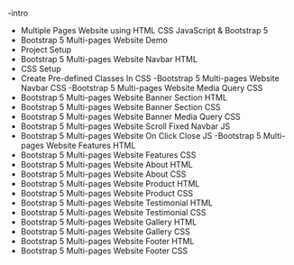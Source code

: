 -intro   
- Multiple Pages Website using HTML CSS JavaScript & Bootstrap 5
- Bootstrap 5 Multi-pages Website Demo
- Project Setup  
- Bootstrap 5 Multi-pages Website Navbar HTML 
- CSS Setup
- Create Pre-defined Classes In CSS
 -Bootstrap 5 Multi-pages Website Navbar CSS
 -Bootstrap 5 Multi-pages Website Media Query CSS
- Bootstrap 5 Multi-pages Website Banner Section HTML
- Bootstrap 5 Multi-pages Website Banner Section CSS
- Bootstrap 5 Multi-pages Website Banner Media Query CSS
- Bootstrap 5 Multi-pages Website Scroll Fixed Navbar JS
- Bootstrap 5 Multi-pages Website On Click Close JS
-Bootstrap 5 Multi-pages Website Features HTML  
- Bootstrap 5 Multi-pages Website Features CSS
- Bootstrap 5 Multi-pages Website About HTML
- Bootstrap 5 Multi-pages Website About CSS
- Bootstrap 5 Multi-pages Website Product HTML
- Bootstrap 5 Multi-pages Website Product CSS
- Bootstrap 5 Multi-pages Website Testimonial HTML
- Bootstrap 5 Multi-pages Website Testimonial CSS
- Bootstrap 5 Multi-pages Website Gallery HTML
- Bootstrap 5 Multi-pages Website Gallery CSS
- Bootstrap 5 Multi-pages Website Footer HTML
- Bootstrap 5 Multi-pages Website Footer CSS
